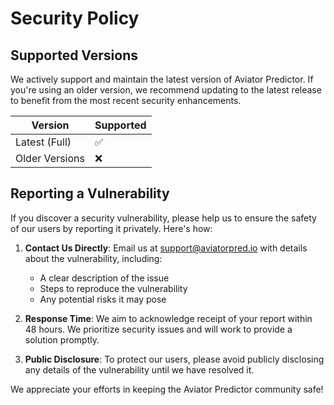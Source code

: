 # Security Policy

## Supported Versions

We actively support and maintain the latest version of Aviator Predictor. If you're using an older version, we recommend updating to the latest release to benefit from the most recent security enhancements.

| Version         | Supported          |
| --------------- | ------------------ |
| Latest (Full)   | ✅                 |
| Older Versions  | ❌                 |

## Reporting a Vulnerability

If you discover a security vulnerability, please help us to ensure the safety of our users by reporting it privately. Here's how:

1. **Contact Us Directly**: Email us at [support@aviatorpred.io](mailto:support@aviatorpred.io) with details about the vulnerability, including:
   - A clear description of the issue
   - Steps to reproduce the vulnerability
   - Any potential risks it may pose

2. **Response Time**: We aim to acknowledge receipt of your report within 48 hours. We prioritize security issues and will work to provide a solution promptly.

3. **Public Disclosure**: To protect our users, please avoid publicly disclosing any details of the vulnerability until we have resolved it.

We appreciate your efforts in keeping the Aviator Predictor community safe!
